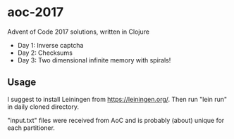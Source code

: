 # aoc-2017

Advent of Code 2017 solutions, written in Clojure

* Day 1: Inverse captcha
* Day 2: Checksums
* Day 3: Two dimensional infinite memory with spirals!

## Usage

I suggest to install Leiningen from https://leiningen.org/. Then run "lein run" in daily cloned directory.

"input.txt" files were received from AoC and is probably (about) unique for each partitioner.
